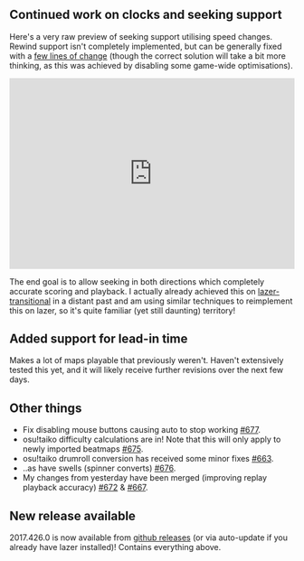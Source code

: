 ## Continued work on clocks and seeking support

Here's a very raw preview of seeking support utilising speed changes. Rewind support isn't completely implemented, but can be generally fixed with a [few lines of change](https://streamable.com/f2sib) (though the correct solution will take a bit more thinking, as this was achieved by disabling some game-wide optimisations).

<div style="width: 100%; height: 0px; position: relative; padding-bottom: 67.004%;"><iframe src="https://streamable.com/s/wqmfm/azezrw" frameborder="0" width="100%" height="100%" allowfullscreen style="width: 100%; height: 100%; position: absolute;"></iframe></div>

The end goal is to allow seeking in both directions which completely accurate scoring and playback. I actually already achieved this on [lazer-transitional](https://blog.ppy.sh/post/146687255823/a-long-overdue-update) in a distant past and am using similar techniques to reimplement this on lazer, so it's quite familiar (yet still daunting) territory!

## Added support for lead-in time

Makes a lot of maps playable that previously weren't. Haven't extensively tested this yet, and it will likely receive further revisions over the next few days.

## Other things

- Fix disabling mouse buttons causing auto to stop working [#677](https://github.com/ppy/osu/pull/677).
- osu!taiko difficulty calculations are in! Note that this will only apply to newly imported beatmaps [#675](https://github.com/ppy/osu/pull/675).
- osu!taiko drumroll conversion has received some minor fixes [#663](https://github.com/ppy/osu/pull/663).
- ..as have swells (spinner converts) [#676](https://github.com/ppy/osu/pull/676).
- My changes from yesterday have been merged (improving replay playback accuracy) [#672](https://github.com/ppy/osu/pull/672) & [#667](https://github.com/ppy/osu-framework/pull/667).

## New release available

2017.426.0 is now available from [github releases](https://github.com/ppy/osu/releases/tag/v2017.426.0) (or via auto-update if you already have lazer installed)! Contains everything above.